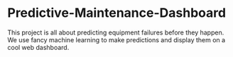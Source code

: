 # Predictive-Maintenance-Dashboard
This project is all about predicting equipment failures before they happen. We use fancy machine learning to make predictions and display them on a cool web dashboard.
